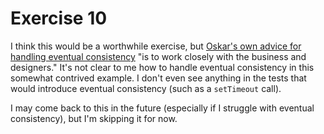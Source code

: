 # Exercise 10

I think this would be a worthwhile exercise, but [Oskar's own advice for handling eventual consistency][1] "is to work closely with the business and designers." It's not clear to me how to handle eventual consistency in this somewhat contrived example. I don't even see anything in the tests that would introduce eventual consistency (such as a `setTimeout` call).

I may come back to this in the future (especially if I struggle with eventual consistency), but I'm skipping it for now.

[1]: https://event-driven.io/en/projections_and_read_models_in_event_driven_architecture/#eventual-consistency
